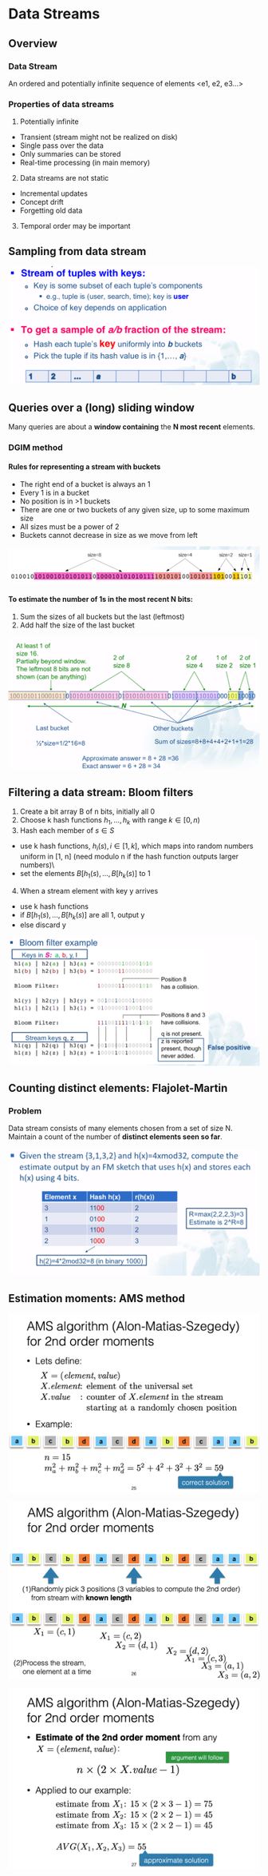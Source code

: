 # Data Streams

## Overview

### Data Stream

An ordered and potentially infinite sequence of elements <e1, e2, e3...>

### Properties of data streams

1. Potentially infinite
  - Transient (stream might not be realized on disk)
  - Single pass over the data
  - Only summaries can be stored
  - Real-time processing (in main memory)
2. Data streams are not static
  - Incremental updates
  - Concept drift
  - Forgetting old data
3. Temporal order may be important

## Sampling from data stream

![](./images/sampling_stream.png)



## Queries over a (long) sliding window

Many queries are about a **window containing** the **N most recent** elements.

### DGIM method

#### Rules for representing a stream with buckets

- The right end of a bucket is always an 1
- Every 1 is in a bucket
- No position is in >1 buckets
- There are one or two buckets of any given size, up to some maximum size
- All sizes must be a power of 2
- Buckets cannot decrease in size as we move from left

![](./images/dgim_bucket.png)

#### To estimate the number of 1s in the most recent N bits:

1. Sum the sizes of all buckets but the last (leftmost)
2. Add half the size of the last bucket

![](./images/dgim_example.png)



## Filtering a data stream: Bloom filters

1. Create a bit array B of n bits, initially all 0
2. Choose k hash functions $h_1, ..., h_k$ with range $k \in [0, n)$
3. Hash each member of $s \in S$
  - use k hash functions, $h_i(s), i \in [1,k]$, which maps into random numbers uniform in [1, n] (need modulo n if the hash function outputs larger numbers)\
  - set the elements $B[h_1(s), ..., B[h_k(s)]$ to 1
4. When a stream element with key y arrives
  - use k hash functions
  - if $B[h_1(s), ..., B[h_k(s)]$ are all 1, output y
  - else discard y

![](./images/bloom_filters.png)



## Counting distinct elements: Flajolet-Martin

### Problem

Data stream consists of many elements chosen from a set of size N. Maintain a count of the number of **distinct elements seen so far**.

![](./images/Flajolet-Martin_example.png)



## Estimation moments: AMS method

![](./images/ams1.png)

![](./images/ams2.png)

![](./images/ams3.png)
